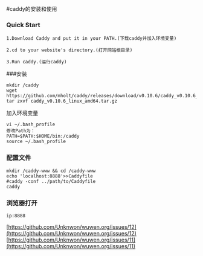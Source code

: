 #caddy的安装和使用


### Quick Start

    1.Download Caddy and put it in your PATH.(下载caddy并加入环境变量)

    2.cd to your website's directory.(打开网站根目录)

    3.Run caddy.(运行caddy)


###安装



	mkdir /caddy
	wget https://github.com/mholt/caddy/releases/download/v0.10.6/caddy_v0.10.6_linux_amd64.tar.gz
	tar zxvf caddy_v0.10.6_linux_amd64.tar.gz 

加入环境变量

	vi ~/.bash_profile
	修改Path为：
	PATH=$PATH:$HOME/bin:/caddy
	source ~/.bash_profile


### 配置文件
	mkdir /caddy-www && cd /caddy-www
	echo 'localhost:8888'>>Caddyfile
	#caddy -conf ../path/to/Caddyfile
	caddy


### 浏览器打开

	ip:8888



[https://github.com/Unknwon/wuwen.org/issues/12](https://github.com/Unknwon/wuwen.org/issues/12)
[https://github.com/Unknwon/wuwen.org/issues/11](https://github.com/Unknwon/wuwen.org/issues/11)